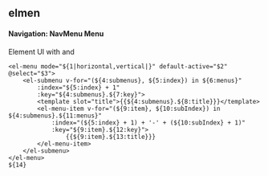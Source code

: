 ## elmen
#### Navigation: NavMenu Menu
Element UI <el-menu> with <el-submenu> and <el-menu-item>
```
<el-menu mode="${1|horizontal,vertical|}" default-active="$2" @select="$3">
	<el-submenu v-for="(${4:submenus}, ${5:index}) in ${6:menus}"
		:index="${5:index} + 1"
		:key="${4:submenus}.${7:key}">
		<template slot="title">{{${4:submenus}.${8:title}}}</template>
		<el-menu-item v-for="(${9:item}, ${10:subIndex}) in ${4:submenus}.${11:menus}"
			:index="(${5:index} + 1) + '-' + (${10:subIndex} + 1)"
			:key="${9:item}.${12:key}">
				{{${9:item}.${13:title}}}
		</el-menu-item>
	</el-submenu>
</el-menu>
${14}
```